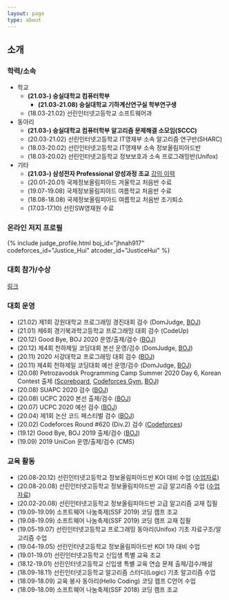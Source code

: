 ```yaml
---
layout: page
type: about
---
```


## 소개

### 학력/소속
* 학교
  * **(21.03-) 숭실대학교 컴퓨터학부**
    * **(21.03-21.08) 숭실대학교 기하계산연구실 학부연구생**
  * (18.03-21.02) 선린인터넷고등학교 소프트웨어과
* 동아리
  * **(21.03-) 숭실대학교 컴퓨터학부 알고리즘 문제해결 소모임(SCCC)**
  * (20.03-21.02) 선린인터넷고등학교 IT영재부 소속 알고리즘 연구반(SHARC)
  * (18.03-20.02) 선린인터넷고등학교 IT영재부 소속 정보올림피아드반
  * (18.03-20.02) 선린인터넷고등학교 정보보호과 소속 프로그래밍반(Unifox)
* 기타
  * **(21.03-) 삼성전자 Professional 양성과정 조교** [강의 이력](/about/secpro/)
  * (20.01-20.01) 국제정보올림피아드 겨울학교 처음반 수료
  * (19.07-19.08) 국제정보올림피아드 여름학교 처음반 수료
  * (18.08-18.08) 국제정보올림피아드 여름학교 처음반 조기퇴소
  * (17.03-17.10) 선린SW영재원 수료

### 온라인 저지 프로필
{% include judge_profile.html boj_id="jhnah917" codeforces_id="Justice_Hui" atcoder_id="JusticeHui" %}

### 대회 참가/수상
[링크](/about/award/)

### 대회 운영
* (21.02) 제1회 강원대학교 프로그래밍 경진대회 검수 (DomJudge, [BOJ](https://www.acmicpc.net/category/detail/2431))
* (21.01) 제6회 경기북과학고등학교 프로그래밍 대회 검수 (CodeUp)
* (20.12) Good Bye, BOJ 2020 운영/출제/검수 ([BOJ](http://icpc.me/578))
* (20.12) 제4회 천하제일 코딩대회 본선 운영/검수 (DomJudge, [BOJ](http://icpc.me/581))
* (20.11) 2020 서강대학교 프로그래밍 대회 검수 ([BOJ](http://icpc.me/c/564))
* (20.11) 제4회 천하제일 코딩대회 예선 운영/검수 (DomJudge, [BOJ](http://icpc.me/581))
* (20.08) Petrozavodsk Programming Camp Summer 2020 Day 6, Korean Contest 출제 ([Scoreboard](https://official.contest.yandex.com/ptz-summer-2020/contest/19421/standings/), [Codeforces Gym](https://codeforces.com/gym/102984), [BOJ](https://www.acmicpc.net/category/detail/2388))
* (20.08) SUAPC 2020 검수 ([BOJ](http://icpc.me/c/529))
* (20.08) UCPC 2020 본선 출제/검수 ([BOJ](http://icpc.me/c/524))
* (20.07) UCPC 2020 예선 검수 ([BOJ](http://icpc.me/c/521))
* (20.04) 제1회 논산 코드 페스티벌 검수 ([BOJ](http://icpc.me/c/507))
* (20.02) Codeforces Round #620 (Div.2) 검수 ([Codeforces](https://codeforces.com/contest/1304))
* (19.12) Good Bye, BOJ 2019 출제/검수 ([BOJ](http://icpc.me/c/497))
* (19.09) 2019 UniCon 운영/출제/검수 (CMS)

### 교육 활동
* (20.08-20.12) 선린인터넷고등학교 정보올림피아드반 KOI 대비 수업 ([수업자료](https://github.com/justiceHui/Sunrin-SHARC/tree/master/2020-2nd))
* (20.08-20.08) 선린인터넷고등학교 정보올림피아드반 고급 알고리즘 수업 ([수업자료](https://github.com/justiceHui/Sunrin-SHARC/tree/master/2020-Summer))
* (20.02-20.08) 선린인터넷고등학교 정보올림피아드반 고급 알고리즘 교재 집필
* (19.09-19.09) 소프트웨어 나눔축제(SSF 2019) 코딩 캠프 조교
* (19.08-19.09) 소프트웨어 나눔축제(SSF 2019) 코딩 캠프 교재 집필
* (19.05-19.07) 선린인터넷고등학교 프로그래밍 동아리(Unifox) 기초 자료구조/알고리즘 수업
* (19.04-19.05) 선린인터넷고등학교 정보올림피아드반 KOI 1차 대비 수업
* (19.01-19.01) 선린인터넷고등학교 신입생 특별 교육 조교
* (18.12-19.01) 선린인터넷고등학교 신입생 특별 교육 연습 문제 출제/검수/해설
* (18.09-18.11) 선린인터넷고등학교 알고리즘 스터디(Logic) 기초 알고리즘 수업
* (18.09-18.09) 교육 봉사 동아리(Hello Coding) 코딩 캠프 C언어 수업
* (18.09-18.09) 소프트웨어 나눔축제(SSF 2018) 코딩 캠프 조교
